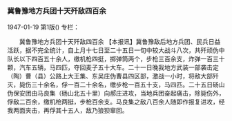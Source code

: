 ### 冀鲁豫地方兵团十天歼敌四百余

1947-01-19
第1版()
专栏：

　　冀鲁豫地方兵团十天歼敌四百余
    【本报讯】冀鲁豫敌后地方兵团、民兵日益活跃，据不完全统计，自上月十七日至二十五日一旬中较大战斗八次，共歼顽伪中队长以下四百五十余人，缴机枪四挺，掷弹筒两个，步枪三百余支，炸弹一百三十颗，汽车五辆，马四匹，夺回麦子五十大车。二十一日晚我地方武装一部袭击定（陶）曹（县）公路上大王集、东吴庄伪曹县四区部，激战一小时，将敌大部歼灭，毙伤三十余名，俘一百二十余名，缴步枪一百五十支，马四匹。二十五日砀山伪保安团由马良集（砀山北五十里）向郝庄进攻，当地兵团奋起痛击，除毙伤外，俘敌二百余，缴机枪两挺，步枪百余支。马良集之敌八百余人随即作报复进攻，经我两面夹击，再俘其十五人，敌乃狼狈窜回。
